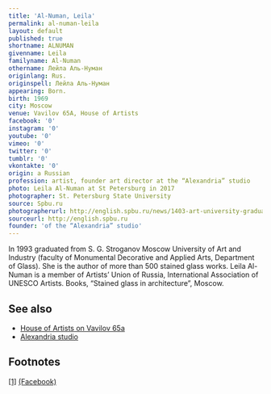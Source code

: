 ```yaml
---
title: 'Al-Numan, Leila'
permalink: al-numan-leila
layout: default
published: true
shortname: ALNUMAN
givenname: Leila
familyname: Al-Numan
othername: Лейла Аль-Нуман
originlang: Rus.
originspell: Лейла Аль-Нуман
appearing: Born.
birth: 1969
city: Moscow
venue: Vavilov 65A, House of Artists
facebook: '0'
instagram: '0'
youtube: '0'
vimeo: '0'
twitter: '0'
tumblr: '0'
vkontakte: '0'
origin: a Russian
profession: artist, founder art director at the “Alexandria” studio
photo: Leila Al-Numan at St Petersburg in 2017
photographer: St. Petersburg State University
source: Spbu.ru
photographerurl: http://english.spbu.ru/news/1403-art-university-graduate-a-creator-or-an-artisan
sourceurl: http://english.spbu.ru
founder: 'of the “Alexandria” studio'
---
```


In 1993 graduated from S. G. Stroganov Moscow University of Art and Industry (faculty of Monumental Decorative and Applied Arts, Department of Glass). She is the author of more than 500 stained glass works. Leila Al-Numan is a member of Artists’ Union of Russia, International Association of UNESCO Artists. Books, “Stained glass in architecture”, Moscow.

## See also

+ [House of Artists on Vavilov 65а](house-of-artists-on-vavilov-65)
+ [Alexandria studio](alexandria-studio)


## Footnotes

[[1]](#a1) <span id="f1"></span> [(Facebook)](https://www.facebook.com/alexandria.glass.studio/?notif_id=1527024751169651&notif_t=page_invite)
